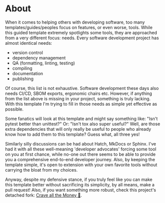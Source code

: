 # About

When it comes to helping others with developing software, too many templates/guides/peoples focus on features, or even worse, tools.
While this guided template extremely spotlights some tools, they are approached from a very different focus: needs.
Every software development project has almost identical needs:

- version control
- dependency management
- QA (formatting, linting, testing)
- compiling
- documentation
- publishing

Of course, this list is not exhaustive.
Software development these days also needs CI/CD, SBOM exports, ergonomic chairs etc.
However, if anything from the list above is missing in your project, something is truly lacking.
With this template I'm trying to fill in those needs as simple yet effective as possible.

Some fanatics will look at this template and might say something like:
"Isn't pytest better than unittest?"
Or: "Isn't tox also super useful?"
Well, are those extra dependencies that will only really be useful to people who already know how to add them to this template?
Guess what, all three yes!

Similarly silly discussions can be had about Hatch, MkDocs or Sphinx.
I've had it with all these well-meaning 'developer advocates' forcing some tool on you at first chance, while no-one out there seems to be able to provide you a comprehensive end-to-end developer journey.
Also, by keeping the template simple, it's open to extension with your own favorite tools without carrying the bloat from my choices.

Anyway, despite my defensive stance, if you truly feel like you can make this template better without sacrificing its simplicity, by all means, make a pull request!
Also, if you want something more robust, check this project's detached fork: [Crave all the Money 🤑](https://github.com/Carlovo/straight_to_the_money).
